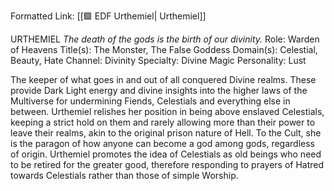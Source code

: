 Formatted Link: [[🟩 EDF Urthemiel| Urthemiel]]

URTHEMIEL _The death of the gods is the birth of our divinity._ Role: Warden of Heavens Title(s): The Monster, The False Goddess Domain(s): Celestial, Beauty, Hate Channel: Divinity Specialty: Divine Magic Personality: Lust

The keeper of what goes in and out of all conquered Divine realms. These provide Dark Light energy and divine insights into the higher laws of the Multiverse for undermining Fiends, Celestials and everything else in between. Urthemiel relishes her position in being above enslaved Celestials, keeping a strict hold on them and rarely allowing more than their power to leave their realms, akin to the original prison nature of Hell. To the Cult, she is the paragon of how anyone can become a god among gods, regardless of origin. Urthemiel promotes the idea of Celestials as old beings who need to be retired for the greater good, therefore responding to prayers of Hatred towards Celestials rather than those of simple Worship.